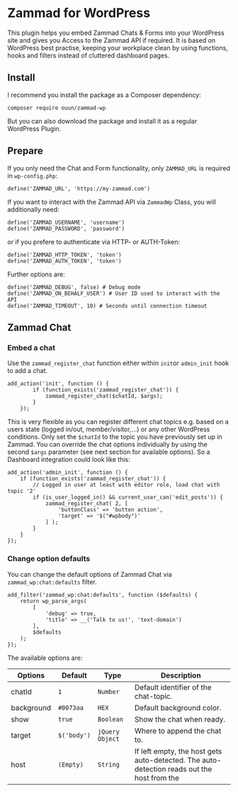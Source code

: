 # Zammad for WordPress

This plugin helps you embed Zammad Chats & Forms into your WordPress site and gives you Access to the Zammad API if required.
It is based on WordPress best practise, keeping your workplace clean by using functions, hooks and filters instead of cluttered dashboard pages.

## Install
I recommend you install the package as a Composer dependency:

`composer require ouun/zammad-wp`

But you can also download the package and install it as a regular WordPress Plugin.

## Prepare

If you only need the Chat and Form functionality, only `ZAMMAD_URL` is required in `wp-config.php`:

```
define('ZAMMAD_URL', 'https://my-zammad.com')
```

If you want to interact with the Zammad API via `ZammadWp` Class, you will additionally need:

```
define('ZAMMAD_USERNAME', 'username')
define('ZAMMAD_PASSWORD', 'password')
```

or if you prefere to authenticate via HTTP- or AUTH-Token:

```
define('ZAMMAD_HTTP_TOKEN', 'token')
define('ZAMMAD_AUTH_TOKEN', 'token')
```

Further options are:

```
define('ZAMMAD_DEBUG', false) # Debug mode
define('ZAMMAD_ON_BEHALF_USER') # User ID used to interact with the API
define('ZAMMAD_TIMEOUT', 10) # Seconds until connection timeout
```

## Zammad Chat

### Embed a chat
Use the `zammad_register_chat` function either within `init`or `admin_init` hook to add a chat.

```
add_action('init', function () {
        if (function_exists('zammad_register_chat')) {
            zammad_register_chat($chatId, $args);
        }
    });
```

This is very flexible as you can register different chat topics e.g. based on a users state (logged in/out, member/visitor,...) or any other WordPress conditions.
Only set the `$chatId` to the topic you have previously set up in Zammad. You can override the chat options individually by using the second `$args` parameter (see next section for available options).
So a Dashboard integration could look like this:

```
add_action('admin_init', function () {
    if (function_exists('zammad_register_chat')) {
        // Logged in user at least with editor role, load chat with topic '2'
        if (is_user_logged_in() && current_user_can('edit_posts')) {
            zammad_register_chat( 2, [
                'buttonClass' => 'button action',
                'target' => '$("#wpbody")'
            ] );
        }
    }
});
```

### Change option defaults
You can change the default options of Zammad Chat via `zammad_wp:chat:defaults` filter.

```
add_filter('zammad_wp:chat:defaults', function ($defaults) {
    return wp_parse_args(
        [
            'debug' => true,
            'title' => __('Talk to us!', 'text-domain')
        ],
        $defaults
    );
});
```

The available options are:

| Options                    | Default                            | Type            | Description                                                                                                                                                                                                              |
| -------------------------- | ---------------------------------- | --------------- | ------------------------------------------------------------------------------------------------------------------------------------------------------------------------------------------------------------------------ |
| chatId                     | `1`                                | `Number`        | Default identifier of the chat-topic.                                                                                                                                                                                    |
| background                 | `#0073aa`                          | `HEX`           | Default background color.                                                                                                                                                                                                |
| show                       | `true`                             | `Boolean`       | Show the chat when ready.                                                                                                                                                                                                |
| target                     | `$('body')`                        | `jQuery Object` | Where to append the chat to.                                                                                                                                                                                             |
| host                       | `(Empty)`                          | `String`        | If left empty, the host gets auto-detected. The auto-detection reads out the host from the <script> tag. If you don't include it via a <script> tag you need to specify the host.                                        |
| debug                      | `false`                            | `Boolean`       | Enables console logging.                                                                                                                                                                                                 |
| title                      | `'<strong>Chat</strong> with us!'` | `String`        | Welcome Title shown on the closed chat. Can contain HTML.                                                                                                                                                                |
| fontSize                   | `undefined`                        | `String`        | CSS font-size with a unit like 12px, 1.5em. If left to undefined it inherits the font-size of the website.                                                                                                               |
| flat                       | `false`                            | `Boolean`       | Removes the shadows for a flat look.                                                                                                                                                                                     |
| buttonClass                | `'open-zammad-chat'`               | `String`        | Add this class to a button on your page that should open the chat.                                                                                                                                                       |
| inactiveClass              | `'is-inactive'`                    | `String`        | This class gets added to the button on initialization and gets removed once the chat connection got established.                                                                                                         |
| cssAutoload                | `true`                             | `Boolean`       | Automatically loads the chat.css file. If you want to use your own css, just set it to false.                                                                                                                            |
| cssUrl                     | `undefined`                        | `String`        | Location of an external chat.css file.                                                                                                                                                                                   |
| formFallback               | `false`                            | `Boolean`       | Fallback to form, see next section for description                                                                                                                                                                       |
| formFallbackMessage        | See includes/function/chat.php     | `String`        | Message displayed above the Fallback Form, if no agent is available                                                                                                                                                      |
| loaderWaitingMessage       | See includes/function/chat.php     | `String`        | Message in chat modal, when waiting for agent to answer                                                                                                                                                                |
| waitingListWaitingMessage  | See includes/function/chat.php     | `String`        | Message in chat modal, if user already waits a bit longer                                                                                                                                                                |
| waitingListTimeoutMessage  | See includes/function/chat.php     | `String`        | Message displayed above the Fallback Form, if user waited too long                                                                                                                                                       |


### Embed a chat with form fallback
The Zammad team states a bad user experience if "a chat window will appear on the website, but no one is online. Just a “Leave a message” form shows up."
This is why such a functionality is not embedded in Zammad. if no agent is available to talk to, the chat is hidden.
However, as a client stated: "We need to give the impression that we are there, ready to support. You know what I mean."
So against the recommendation of Zammad we introduced a workaround to load the Zammad form within the chat modal, if no agent is available.

```
add_action('init', function () {
    zammad_register_chat( 1, [
        'formFallback' => true
    ] );
});
```

## Zammad Forms
Embedding forms is quite similar to embedding a chat. However there are some differences you need to take care of:

- Zammad currently only supports one single form. Sadly there are no topics, yet.
- An element in the DOM is required. It is either the modal trigger, or the form loads within that. This is described in more detail below.

### Embed a form
Please use the `zammad_register_form()` function to add a form. First parameter defines the target DOM element, second allows overwriting default options.

```
add_action('init', function () {
    if (function_exists('zammad_register_form')) {
        zammad_register_form('#feedback-form');
    }
});
```

As mentioned before you can either open the form in a modal or directly embed it into an element. If you want to embed it, set the `modal` option to `false`;
Below an example how you could embed a DOM element via WordPress action into the footer:

```
add_action('wp_footer', function () {
    // This is an example trigger button (modal: true)
    echo '<button id="feedback-form">Open Feedback Modal</div>';

    // This is an example container div the form is embedded in (modal: false)
    echo '<div id="feedback-form"></div>';
});
```

### Change option defaults
You can change the default options of Zammad Form via `zammad_wp:form:defaults` filter.

```
add_filter('zammad_wp:chat:defaults', function ($defaults) {
    return wp_parse_args(
        [
            'debug' => true,
            'title' => __('Talk to us!', 'text-domain')
        ],
        $defaults
    );
});
```

| Options           | Default                                                                       | Type            | Description                                                                                                                                                                                                              |
| ----------------- | ----------------------------------------------------------------------------- | --------------- | ------------------------------------------------------------------------------------------------------------------------------------------------------------------------------------------------------------------------ |
| formElement       | `'#feedback-form'`                                                            | `String`        | DOM Element the form is attached to                                                                                                                                                                                      |
| debug             | `false`                                                                       | `Boolean`       | Enable debugging for implementation.                                                                                                                                                                                     |
| modal             | `true`                                                                        | `Boolean`       | Start modal dialog for form.                                                                                                                                                                                             |
| showTitle         | `true`                                                                        | `Boolean`       | Show title in form.                                                                                                                                                                                                      |
| messageTitle      | `'Feedback Form'`                                                             | `String`        | Form Title                                                                                                                                                                                                               |
| messageSubmit     | `'Submit'`                                                                    | `String`        | Submit Button label                                                                                                                                                                                                      |
| messageThankYou   | `'Thank you for your inquiry (#%s)! We\'ll contact you as soon as possible.'` | `Boolean`       | Thank you message after form submit.                                                                                                                                                                                     |
| attachmentSupport | `false`                                                                       | `Boolean`       | Add attachment option to upload.                                                                                                                                                                                         |


## Build the package

### Webpack config

Webpack config files can be found in `config` folder:

- `webpack.config.dev.js`
- `webpack.config.common.js`
- `webpack.config.prod.js`
- `webpack.settings.js`

In most cases `webpack.settings.js` is the main file which would change from project to project. For example adding or removing entry points for JS and CSS.

### NPM Commands

- `npm run test` (runs phpunit)
- `npm run start` (install dependencies)
- `npm run watch` (watch)
- `npm run build` (build all files)
- `npm run build-release` (build all files for release)
- `npm run dev` (build all files for development)
- `npm run lint-release` (install dependencies and run linting)
- `npm run lint-css` (lint CSS)
- `npm run lint-js` (lint JS)
- `npm run lint-php` (lint PHP)
- `npm run lint` (run all lints)
- `npm run format-js` (format JS using eslint)
- `npm run format` (alias for `npm run format-js`)
- `npm run test-a11y` (run accessibility tests)

### Composer Commands

`composer lint` (lint PHP files)

`composer lint-fix` (lint PHP files and automatically correct coding standard violations)

## Contributing

We welcome pull requests and spirited, but respectful, debates. Please contribute via [pull requests on GitHub](https://github.com/ouun/zammad-wp/compare).

1. Fork it!
2. Create your feature branch: `git checkout -b feature/my-new-feature`
3. Commit your changes: `git commit -am 'Added some great feature!'`
4. Push to the branch: `git push origin feature/my-new-feature`
5. Submit a pull request
